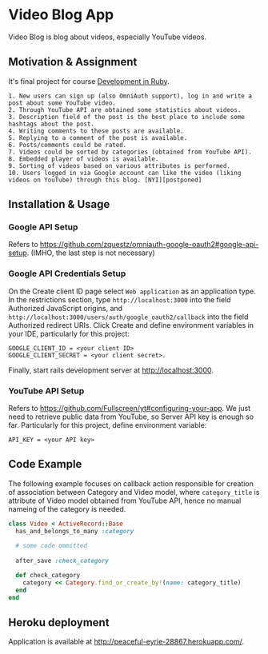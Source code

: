 # Video Blog App
Video Blog is blog about videos, especially YouTube videos.

## Motivation & Assignment
It's final project for course [Development in Ruby](https://github.com/municz/study-materials/wiki).
```
1. New users can sign up (also OmniAuth support), log in and write a post about some YouTube video.
2. Through YouTube API are obtained some statistics about videos.
3. Description field of the post is the best place to include some hashtags about the post.
4. Writing comments to these posts are available.
5. Replying to a comment of the post is available.
6. Posts/comments could be rated.
7. Videos could be sorted by categories (obtained from YouTube API).
8. Embedded player of videos is available.
9. Sorting of videos based on various attributes is performed.
10. Users logged in via Google account can like the video (liking videos on YouTube) through this blog. [NYI][postponed]
```

## Installation & Usage
### Google API Setup
Refers to https://github.com/zquestz/omniauth-google-oauth2#google-api-setup.
(IMHO, the last step is not necessary)

### Google API Credentials Setup
On the Create client ID page select `Web application` as an application type. In the restrictions section, type `http://localhost:3000` into the field Authorized JavaScript origins, and `http://localhost:3000/users/auth/google_oauth2/callback` into the field Authorized redirect URIs.
Click Create and define environment variables in your IDE, particularly for this project:
```
GOOGLE_CLIENT_ID = <your client ID>
GOOGLE_CLIENT_SECRET = <your client secret>.
```
Finally, start rails development server at [http://localhost:3000](http://localhost:3000).

### YouTube API Setup
Refers to https://github.com/Fullscreen/yt#configuring-your-app. We just need to retrieve public data from YouTube, so Server API key is enough so far. Particularly for this project, define environment variable:
```
API_KEY = <your API key>
```

## Code Example
The following example focuses on callback action responsible for creation of association between Category and Video model, where `category_title` is attribute of Video model obtained from YouTube API, hence no manual nameing of the category is needed.  
```ruby
class Video < ActiveRecord::Base
  has_and_belongs_to_many :category
  
  # some code ommitted
  
  after_save :check_category

  def check_category
    category << Category.find_or_create_by!(name: category_title)
  end
end
```

## Heroku deployment
Application is available at http://peaceful-eyrie-28867.herokuapp.com/.

